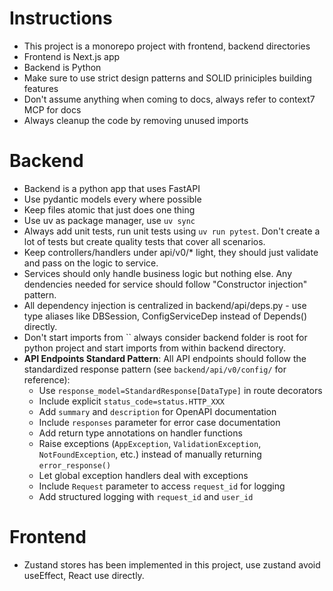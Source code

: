 # Instructions
* This project is a monorepo project with frontend, backend directories
* Frontend is Next.js app
* Backend is Python
* Make sure to use strict design patterns and SOLID priniciples building features
* Don't assume anything when coming to docs, always refer to context7 MCP for docs
* Always cleanup the code by removing unused imports

# Backend
* Backend is a python app that uses FastAPI
* Use pydantic models every where possible
* Keep files atomic that just does one thing
* Use uv as package manager, use `uv sync`
* Always add unit tests, run unit tests using  `uv run pytest`. Don't create a lot of tests but create quality tests that cover all scenarios.
* Keep controllers/handlers under api/v0/* light, they should just validate and pass on the logic to service.
* Services should only handle business logic but nothing else. Any dendencies needed for service should follow "Constructor injection" pattern.
* All dependency injection is centralized in backend/api/deps.py - use type aliases like DBSession, ConfigServiceDep instead of Depends() directly.
* Don't start imports from `` always consider backend folder is root for python project and start imports from within backend directory.
* **API Endpoints Standard Pattern**: All API endpoints should follow the standardized response pattern (see `backend/api/v0/config/` for reference):
  - Use `response_model=StandardResponse[DataType]` in route decorators
  - Include explicit `status_code=status.HTTP_XXX`
  - Add `summary` and `description` for OpenAPI documentation
  - Include `responses` parameter for error case documentation
  - Add return type annotations on handler functions
  - Raise exceptions (`AppException`, `ValidationException`, `NotFoundException`, etc.) instead of manually returning `error_response()`
  - Let global exception handlers deal with exceptions
  - Include `Request` parameter to access `request_id` for logging
  - Add structured logging with `request_id` and `user_id`

# Frontend
* Zustand stores has been implemented in this project, use zustand avoid useEffect, React use directly.